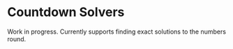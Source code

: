 # Countdown Solvers

Work in progress. Currently supports finding exact solutions to the
numbers round.
